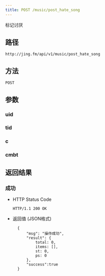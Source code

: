 ```yaml
---
title: POST /music/post_hate_song
---
```


标记讨厌

## 路径

    http://jing.fm/api/v1/music/post_hate_song

## 方法
    
    POST

## 参数

### uid

### tid

### c

### cmbt

## 返回结果

### 成功

- HTTP Status Code

    `HTTP/1.1 200 OK`

- 返回值 (JSON格式)

        {
            "msg": "操作成功",
            "result": {
                total: 0,
                items: [],
                st: 0,
                ps: 0
            },
            "success":true
        }
